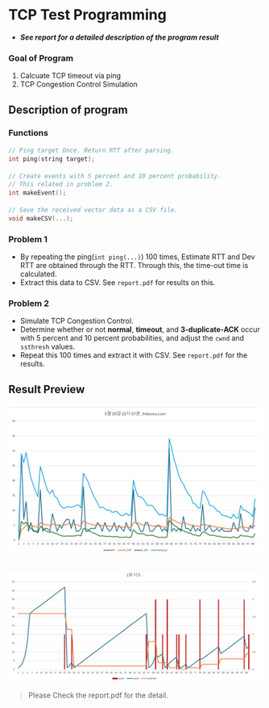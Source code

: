 # TCP Test Programming

- _**See report for a detailed description of the program result**_

### Goal of Program
1. Calcuate TCP timeout via ping
2. TCP Congestion Control Simulation

## Description of program
### Functions

```C
// Ping target Once. Return RTT after parsing.
int ping(string target);

// Create events with 5 percent and 10 percent probability.
// This related in problem 2.
int makeEvent();

// Save the received vector data as a CSV file.
void makeCSV(...);

```

### Problem 1
- By repeating the ping(```int ping(...)```) 100 times, Estimate RTT and Dev RTT are obtained through the RTT. Through this, the time-out time is calculated.
- Extract this data to CSV. See ```report.pdf``` for results on this.

### Problem 2
- Simulate TCP Congestion Control.
- Determine whether or not **normal**, **timeout**, and **3-duplicate-ACK** occur with 5 percent and 10 percent probabilities, and adjust the ```cwnd``` and ```ssthresh``` values.
- Repeat this 100 times and extract it with CSV. See ```report.pdf``` for the results.


## Result Preview
<p align="center">
    <img src="./result_images/Problem1.png">
    <br><br><br>
    <img src="./result_images/Problem2.png">
</p>

> Please Check the report.pdf for the detail.

